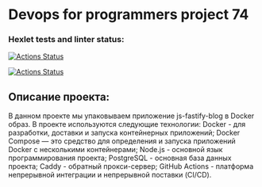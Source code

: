 # Devops for programmers project 74
### Hexlet tests and linter status:
[![Actions Status](https://github.com/mur78/devops-for-programmers-project-74/actions/workflows/hexlet-check.yml/badge.svg)](https://github.com/mur78/devops-for-programmers-project-74/actions)

[![Actions Status](https://github.com/mur78/devops-for-programmers-project-74/actions/workflows/push.yml/badge.svg)](https://github.com/mur78/devops-for-programmers-project-74/actions)

## Описание проекта:
В данном проекте мы упаковываем приложение js-fastify-blog в Docker образ.
В проекте используются следующие технологии:
Docker - для разработки, доставки и запуска контейнерных приложений;
Docker Compose — это средство для определения и запуска приложений Docker с несколькими контейнерами;
Node.js - основной язык программирования проекта;
PostgreSQL - основная база данных проекта;
Caddy - обратный прокси-сервер;
GitHub Actions - платформа непрерывной интеграции и непрерывной поставки (CI/CD).
